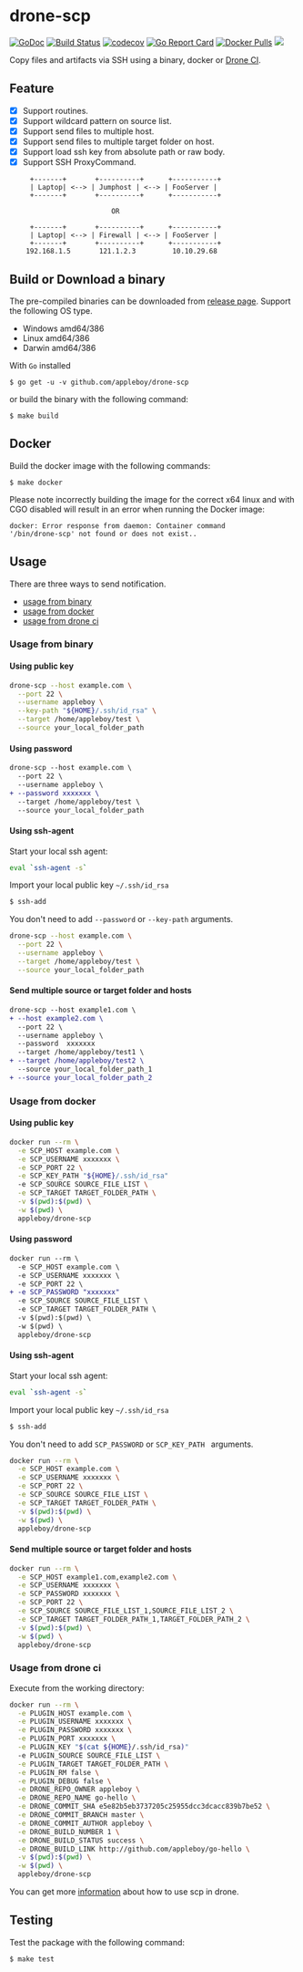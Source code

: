 # drone-scp

[![GoDoc](https://godoc.org/github.com/appleboy/drone-scp?status.svg)](https://godoc.org/github.com/appleboy/drone-scp) [![Build Status](http://drone.wu-boy.com/api/badges/appleboy/drone-scp/status.svg)](http://drone.wu-boy.com/appleboy/drone-scp) [![codecov](https://codecov.io/gh/appleboy/drone-scp/branch/master/graph/badge.svg)](https://codecov.io/gh/appleboy/drone-scp) [![Go Report Card](https://goreportcard.com/badge/github.com/appleboy/drone-scp)](https://goreportcard.com/report/github.com/appleboy/drone-scp) [![Docker Pulls](https://img.shields.io/docker/pulls/appleboy/drone-scp.svg)](https://hub.docker.com/r/appleboy/drone-scp/) [![](https://images.microbadger.com/badges/image/appleboy/drone-scp.svg)](https://microbadger.com/images/appleboy/drone-scp "Get your own image badge on microbadger.com")

Copy files and artifacts via SSH using a binary, docker or [Drone CI](http://readme.drone.io/).

## Feature

* [x] Support routines.
* [x] Support wildcard pattern on source list.
* [x] Support send files to multiple host.
* [x] Support send files to multiple target folder on host.
* [x] Support load ssh key from absolute path or raw body.
* [x] Support SSH ProxyCommand.

```
     +-------+       +----------+      +-----------+
     | Laptop| <--> | Jumphost | <--> | FooServer |
     +-------+       +----------+      +-----------+

                         OR

     +-------+       +----------+      +-----------+
     | Laptop| <--> | Firewall | <--> | FooServer |
     +-------+       +----------+      +-----------+
    192.168.1.5       121.1.2.3         10.10.29.68
```

## Build or Download a binary

The pre-compiled binaries can be downloaded from [release page](https://github.com/appleboy/drone-scp/releases). Support the following OS type.

* Windows amd64/386
* Linux amd64/386
* Darwin amd64/386

With `Go` installed

```
$ go get -u -v github.com/appleboy/drone-scp
``` 

or build the binary with the following command:

```
$ make build
```

## Docker

Build the docker image with the following commands:

```
$ make docker
```

Please note incorrectly building the image for the correct x64 linux and with
CGO disabled will result in an error when running the Docker image:

```
docker: Error response from daemon: Container command
'/bin/drone-scp' not found or does not exist..
```

## Usage

There are three ways to send notification.

* [usage from binary](#usage-from-binary)
* [usage from docker](#usage-from-docker)
* [usage from drone ci](#usage-from-drone-ci)

<a name="usage-from-binary"></a>
### Usage from binary

#### Using public key

```bash
drone-scp --host example.com \
  --port 22 \
  --username appleboy \
  --key-path "${HOME}/.ssh/id_rsa" \
  --target /home/appleboy/test \
  --source your_local_folder_path
```

#### Using password

```diff
drone-scp --host example.com \
  --port 22 \
  --username appleboy \
+ --password xxxxxxx \
  --target /home/appleboy/test \
  --source your_local_folder_path
```

#### Using ssh-agent

Start your local ssh agent:

```bash
eval `ssh-agent -s`
```

Import your local public key `~/.ssh/id_rsa`

```bash
$ ssh-add
```

You don't need to add `--password` or `--key-path` arguments.

```bash
drone-scp --host example.com \
  --port 22 \
  --username appleboy \
  --target /home/appleboy/test \
  --source your_local_folder_path
```

#### Send multiple source or target folder and hosts

```diff
drone-scp --host example1.com \
+ --host example2.com \
  --port 22 \
  --username appleboy \
  --password  xxxxxxx
  --target /home/appleboy/test1 \
+ --target /home/appleboy/test2 \
  --source your_local_folder_path_1
+ --source your_local_folder_path_2
```

<a name="usage-from-docker"></a>
### Usage from docker

#### Using public key

```bash
docker run --rm \
  -e SCP_HOST example.com \
  -e SCP_USERNAME xxxxxxx \
  -e SCP_PORT 22 \
  -e SCP_KEY_PATH "${HOME}/.ssh/id_rsa"
  -e SCP_SOURCE SOURCE_FILE_LIST \
  -e SCP_TARGET TARGET_FOLDER_PATH \
  -v $(pwd):$(pwd) \
  -w $(pwd) \
  appleboy/drone-scp
```

#### Using password

```diff
docker run --rm \
  -e SCP_HOST example.com \
  -e SCP_USERNAME xxxxxxx \
  -e SCP_PORT 22 \
+ -e SCP_PASSWORD "xxxxxxx"
  -e SCP_SOURCE SOURCE_FILE_LIST \
  -e SCP_TARGET TARGET_FOLDER_PATH \
  -v $(pwd):$(pwd) \
  -w $(pwd) \
  appleboy/drone-scp
```

#### Using ssh-agent

Start your local ssh agent:

```bash
eval `ssh-agent -s`
```

Import your local public key `~/.ssh/id_rsa`

```bash
$ ssh-add
```

You don't need to add `SCP_PASSWORD` or `SCP_KEY_PATH ` arguments.

```bash
docker run --rm \
  -e SCP_HOST example.com \
  -e SCP_USERNAME xxxxxxx \
  -e SCP_PORT 22 \
  -e SCP_SOURCE SOURCE_FILE_LIST \
  -e SCP_TARGET TARGET_FOLDER_PATH \
  -v $(pwd):$(pwd) \
  -w $(pwd) \
  appleboy/drone-scp
```

#### Send multiple source or target folder and hosts

```bash
docker run --rm \
  -e SCP_HOST example1.com,example2.com \
  -e SCP_USERNAME xxxxxxx \
  -e SCP_PASSWORD xxxxxxx \
  -e SCP_PORT 22 \
  -e SCP_SOURCE SOURCE_FILE_LIST_1,SOURCE_FILE_LIST_2 \
  -e SCP_TARGET TARGET_FOLDER_PATH_1,TARGET_FOLDER_PATH_2 \
  -v $(pwd):$(pwd) \
  -w $(pwd) \
  appleboy/drone-scp
```

<a name="usage-from-drone-ci"></a>
### Usage from drone ci

Execute from the working directory:

```bash
docker run --rm \
  -e PLUGIN_HOST example.com \
  -e PLUGIN_USERNAME xxxxxxx \
  -e PLUGIN_PASSWORD xxxxxxx \
  -e PLUGIN_PORT xxxxxxx \
  -e PLUGIN_KEY "$(cat ${HOME}/.ssh/id_rsa)"
  -e PLUGIN_SOURCE SOURCE_FILE_LIST \
  -e PLUGIN_TARGET TARGET_FOLDER_PATH \
  -e PLUGIN_RM false \
  -e PLUGIN_DEBUG false \
  -e DRONE_REPO_OWNER appleboy \
  -e DRONE_REPO_NAME go-hello \
  -e DRONE_COMMIT_SHA e5e82b5eb3737205c25955dcc3dcacc839b7be52 \
  -e DRONE_COMMIT_BRANCH master \
  -e DRONE_COMMIT_AUTHOR appleboy \
  -e DRONE_BUILD_NUMBER 1 \
  -e DRONE_BUILD_STATUS success \
  -e DRONE_BUILD_LINK http://github.com/appleboy/go-hello \
  -v $(pwd):$(pwd) \
  -w $(pwd) \
  appleboy/drone-scp
```

You can get more [information](http://plugins.drone.io/appleboy/drone-scp/) about how to use scp in drone.

## Testing

Test the package with the following command:

```
$ make test
```
